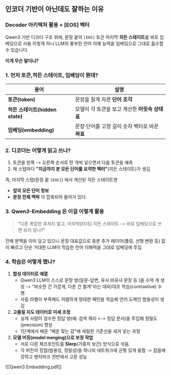 ## 인코더 기반이 아닌데도 잘하는 이유
### Decoder 아키텍처 활용 + [EOS] 벡터

Qwen3 기반 디코더 구조 위에, 문장 끝의 `[EOS]` 토큰 마지막 **히든 스테이트**를 바로 임베딩으로 사용.이렇게 하니 LLM의 풍부한 언어 이해 능력을 임베딩으로 그대로 흡수할 수 있습니다.


**이게 무슨 말이냐?**

### 1. 먼저 토큰,히든 스테이트, 임베딩이 뭔데?

| 용어                        | 설명                            |
| ------------------------- | ----------------------------- |
| **토큰(token)**             | 문장을 잘게 자른 **단어 조각**           |
| **히든 스테이트(hidden state)** | 모델이 각 토큰을 보고 계산한 **머릿속 상태표**  |
| **임베딩(embedding)**        | 문장·단어를 고정 길이 숫자 벡터로 바꾼 **좌표** |


### 2. 디코더는 어떻게 읽고 쓰나?

1. 토큰을 왼쪽 -> 오른쪽 순서로 한 개씩 넣으면서 다음 토큰을 예측
2. 매 스텝마다 **"지금까지 본 모든 단어를 요약한 벡터"**(히든 스테이트)가 생김

즉, 마지막 스텝(문장 끝 `[EOS]`) 에서 계산된 히든 스테이트엔 
- **앞의 모든 단어 정보**
- **문장 전체 맥락**
이 압축되어 들어가 있다.

### 3. Qwen3-Embedding 은 이걸 이렇게 활용
> "다른 복잡한 후처리 말고, 마지막[EOS] 히든 스테이트 -> 바로 임베딩으로 쓰면 되지 않나?"

전체 문맥을 이미 담고 있으니 문장 대표값으로 충분
추가 레이어(풀링, 선형 변환 등) 없이 빠르고 단순
거대한 LLM이 학습한 언어 이해력을 그대로 임베딩에 투입


### 4. 학습은 어떻게 했나?

1. **합성 데이터로 예열**
	- Qwen3 LLM이 스스로 문장 쌍(질문-답변, 유사.비유사 문장 등 )을 수억 개 생성 -> "비슷한 건 가깝게, 다른 건 멀게"라는 대비/대조 학습(contrastive) 수행.
	- 사람 라벨이 부족해도 저렴하게 방대한 패턴을 학습해 언어.도메인 범용성이 생김
2. **고품질 지도 데이터로 미세 조정**
	- 실제 사람이 검수한 정답 쌍(예: 검색 쿼리 <-> 정답 문서)을 투입해 정밀도(precision) 향상
	- 1단계에서 배운 "배운 맞는 감"에 세밀한 기준선을 새겨 넣는 과정
3. **모델 머징(model merging)으로 보정 작업**
	- 서로 다른 체크포인트를 **Slerp**(가중치 보간) 방식으로 섞음.
	- 각 버전의 장점(범용성, 정밀성)을 하나의 네트워크에 균형 있게 융합 -> 잡음에 강하고 벤치마크 전반에서 고른 성능

![[Qwen3 Embedding.pdf]]